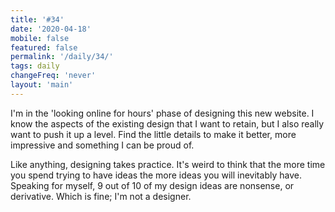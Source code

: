 ```yaml
---
title: '#34'
date: '2020-04-18'
mobile: false
featured: false
permalink: '/daily/34/'
tags: daily
changeFreq: 'never'
layout: 'main'
---
```


I'm in the 'looking online for hours' phase of designing this new website. I know the aspects of the existing design that I want to retain, but I also really want to push it up a level. Find the little details to make it better, more impressive and something I can be proud of.

Like anything, designing takes practice. It's weird to think that the more time you spend trying to have ideas the more ideas you will inevitably have. Speaking for myself, 9 out of 10 of my design ideas are nonsense, or derivative. Which is fine; I'm not a designer.
